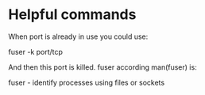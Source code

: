 # Helpful commands

When port is already in use you could use:

fuser -k port/tcp 

And then this port is killed. fuser according man(fuser) is: 

fuser - identify processes using files or sockets
